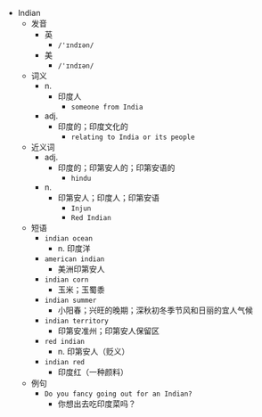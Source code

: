 - Indian
  - 发音
    - 英
      - `/'ɪndɪən/`
    - 美
      - `/'ɪndɪən/`
  - 词义
    - n.
      - 印度人
        - `someone from India`
    - adj.
      - 印度的；印度文化的
        - `relating to India or its people`
  - 近义词
    - adj.
      - 印度的；印第安人的；印第安语的
        - `hindu`
    - n.
      - 印第安人；印度人；印第安语
        - `Injun`
        - `Red Indian`
  - 短语
    - `indian ocean`
      - n. 印度洋 
    - `american indian`
      - 美洲印第安人 
    - `indian corn`
      - 玉米；玉蜀黍 
    - `indian summer`
      - 小阳春；兴旺的晚期；深秋初冬季节风和日丽的宜人气候 
    - `indian territory`
      - 印第安准州；印第安人保留区 
    - `red indian`
      - n. 印第安人（贬义） 
    - `indian red`
      - 印度红（一种颜料） 
  - 例句
    - `Do you fancy going out for an Indian?`
      - 你想出去吃印度菜吗？

